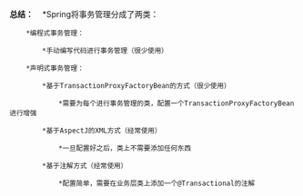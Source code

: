 **总结：**
    *Spring将事务管理分成了两类：
    
        *编程式事务管理：
        
            *手动编写代码进行事务管理（很少使用）
            
        *声明式事务管理：
        
            *基于TransactionProxyFactoryBean的方式（很少使用）
            
                *需要为每个进行事务管理的类，配置一个TransactionProxyFactoryBean进行增强
                
            *基于AspectJ的XML方式（经常使用）
            
                *一旦配置好之后，类上不需要添加任何东西
                
            *基于注解方式（经常使用）
            
                *配置简单，需要在业务层类上添加一个@Transactional的注解
                
